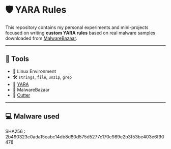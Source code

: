 # 🛡️ YARA Rules

This repository contains my personal experiments and mini-projects focused on writing **custom YARA rules** based on real malware samples downloaded from [MalwareBazaar](https://bazaar.abuse.ch/).

---

## 🧰 Tools

- 🐧 Linux Environment
- 🛠️ `strings`, `file`, `unzip`, `grep`
- 🧬 [YARA](https://virustotal.github.io/yara/)
- 🔎 MalwareBazaar
- 📁 [Cutter](https://cutter.re/)

---

## 💻​ Malware used

SHA256 : 2b490323c0ada15eabc14db8d80d575d5277c170c989e2b3f53be403e6f90478

